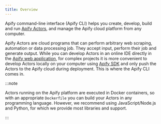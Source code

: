 ```yaml
---
title: Overview
---
```


Apify command-line interface (Apify CLI) helps you create, develop, build and run
[Apify Actors](https://apify.com/actors),
and manage the Apify cloud platform from any computer.

Apify Actors are cloud programs that can perform arbitrary web scraping, automation or data processing job.
They accept input, perform their job and generate output.
While you can develop Actors in an online IDE directly in the [Apify web application](https://console.apify.com/),
for complex projects it is more convenient to develop Actors locally on your computer
using <a href="https://github.com/apify/apify-sdk-js">Apify SDK</a>
and only push the Actors to the Apify cloud during deployment.
This is where the Apify CLI comes in.

:::note

Actors running on the Apify platform are executed in Docker containers, so with an appropriate `Dockerfile`
you can build your Actors in any programming language.
However, we recommend using JavaScript/Node.js and Python, for which we provide most libraries and support.

:::
